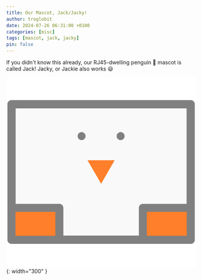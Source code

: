 ```yaml
---
title: Our Mascot, Jack/Jacky!
author: troglobit
date: 2024-07-26 06:31:00 +0100
categories: [misc]
tags: [mascot, jack, jacky]
pin: false
---
```


If you didn't know this already, our RJ45-dwelling penguin 🐧 mascot is
called Jack!  Jacky, or Jackie also works 😃

![Jack, or Jacky](/assets/img/jack.png){: width="300" }

